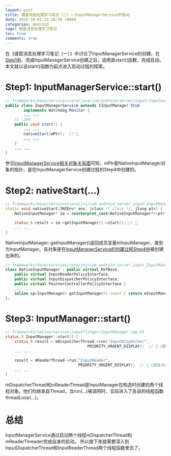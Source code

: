 ```yaml
---
layout: post
title: 键盘消息处理学习笔记（二）——InputManagerService的启动
date: 2016-10-01 22:28:50 +0800
categories: Android
tags: 键盘消息处理学习笔记
toc: true
comments: true
---
```

在《键盘消息处理学习笔记（一）》中讨论了InputManagerService的创建。在[Step1中](http://palanceli.com/2016/10/01/2016/0904KeyboardLearning1/#Step1-InputManagerService的创建)，完成InputManagerService创建之后，调用其start()函数，完成启动。本文就以该start()函数为起点进入启动过程的探索。
<!-- more -->
# Step1: InputManagerService::start()
``` java
// frameworks/base/services/core/java/com/android/server/input/InputService.java
public class InputManagerService extends IInputManager.Stub
        implements Watchdog.Monitor {
        ... ...
    // :299
    public void start() {
        ... ...
        nativeStart(mPtr);  // 🏁
        ... ...
    }
    ... ...
}
```
参见[InputManagerService相关对象关系图](http://palanceli.com/2016/10/01/2016/0904KeyboardLearning1/img02.png)可知，mPtr是NativeInputManager对象的指针，是在InputManagerService创建过程的Step4中创建的。

# Step2: nativeStart(...)
``` cpp
// frameworks/base/services/core/jni/com_android_server_input_InputManagerService.cpp:1049
static void nativeStart(JNIEnv* env, jclass /* clazz */, jlong ptr) {
    NativeInputManager* im = reinterpret_cast<NativeInputManager*>(ptr);

    status_t result = im->getInputManager()->start(); // 🏁
    ... ...
}
```
NativeInputManager::getInputManager()返回成员变量mInputManager，类型为InputManager。该对象是在[InputManagerService的创建过程Step4中](http://palanceli.com/2016/10/01/2016/0904KeyboardLearning1/#Step4-NativeInputManager-NativeInputManager-…)被创建出来的。
``` c++
// frameworks/base/services/core/jni/com_android_server_input_InputManagerService.cpp: 184
class NativeInputManager : public virtual RefBase,
    public virtual InputReaderPolicyInterface,
    public virtual InputDispatcherPolicyInterface,
    public virtual PointerControllerPolicyInterface {
    ... ...
    inline sp<InputManager> getInputManager() const { return mInputManager; }
};
```

# Step3: InputManager::start()
``` cpp
// frameworks/native/servies/inputflinger/InputManager.cpp:53
status_t InputManager::start() {
    status_t result = mDispatcherThread->run("InputDispatcher", 
                                    PRIORITY_URGENT_DISPLAY);  // 🏁《键盘消息处理笔记（三）》中讨论
    ... ...

    result = mReaderThread->run("InputReader", 
                                PRIORITY_URGENT_DISPLAY);  // 🏁《键盘消息处理笔记（三）》中讨论
    ... ...
}
```
mDispatcherThread和mReaderThread是InputManager在构造时创建的两个线程对象。他们均继承自Thread，当run(...)被调用时，实际进入了各自的线程函数threadLoop(...)。

# 总结
InputManagerService通过启动两个线程mDispatcherThread和mReaderThreader完成自身的启动。
所以接下来就需要深入到InputDispatcherThread和InputReaderThread两个线程函数里去了。
